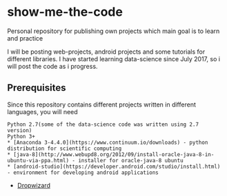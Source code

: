 # show-me-the-code

Personal repository for publishing own projects which main goal is to learn and practice

I will be posting web-projects, android projects and some tutorials for different libraries.
I have started learning data-science since July 2017, so i will post the code as i progress.

## Prerequisites

Since this repository contains different projects written in different languages, you will need

```
Python 2.7(some of the data-science code was written using 2.7 version)
Python 3+
* [Anaconda 3-4.4.0](https://www.continuum.io/downloads) - python distribution for scientific computing
* [java-8](http://www.webupd8.org/2012/09/install-oracle-java-8-in-ubuntu-via-ppa.html) - installer for oracle-java-8 ubuntu 
* [android-studio](https://developer.android.com/studio/install.html) - environment for developing android applications
```
* [Dropwizard](http://www.dropwizard.io/1.0.2/docs/)
